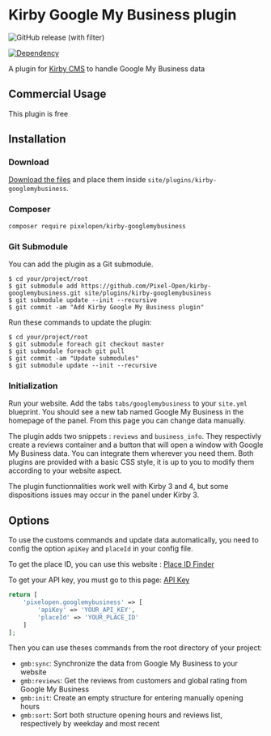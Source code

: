 # Kirby Google My Business plugin

![GitHub release (with filter)](https://img.shields.io/github/v/release/Pixel-Open/kirby-googlemybusiness?style=for-the-badge)

[![Dependency](https://img.shields.io/badge/kirby-3.6-cca000.svg?style=for-the-badge)](https://getkirby.com/)

A plugin for [Kirby CMS](http://getkirby.com) to handle Google My Business data

## Commercial Usage

This plugin is free

## Installation

### Download

[Download the files](https://github.com/Pixel-Open/kirby-googlemybusiness/releases) and place them inside `site/plugins/kirby-googlemybusiness`.

### Composer

```
composer require pixelopen/kirby-googlemybusiness
```

### Git Submodule

You can add the plugin as a Git submodule.

    $ cd your/project/root
    $ git submodule add https://github.com/Pixel-Open/kirby-googlemybusiness.git site/plugins/kirby-googlemybusiness
    $ git submodule update --init --recursive
    $ git commit -am "Add Kirby Google My Business plugin"

Run these commands to update the plugin:

    $ cd your/project/root
    $ git submodule foreach git checkout master
    $ git submodule foreach git pull
    $ git commit -am "Update submodules"
    $ git submodule update --init --recursive

### Initialization

Run your website.
Add the tabs `tabs/googlemybusiness` to your `site.yml` blueprint.
You should see a new tab named Google My Business in the homepage of the panel.
From this page you can change data manually.

The plugin adds two snippets : `reviews` and `business_info`.
They respectivly create a reviews container and a button that will open a window with Google My Business data.
You can integrate them wherever you need them.
Both plugins are provided with a basic CSS style, it is up to you to modify them according to your website aspect.

The plugin functionnalities work well with Kirby 3 and 4, but some dispositions issues may occur in the panel under Kirby 3.

## Options

To use the customs commands and update data automatically, you need to config the option `apiKey` and `placeId` in your config file.

To get the place ID, you can use this website : [Place ID Finder](https://developers.google.com/maps/documentation/javascript/examples/places-placeid-finder)

To get your API key, you must go to this page: [API Key](https://console.cloud.google.com/projectselector2/google/maps-apis/credentials)

```php
return [
    'pixelopen.googlemybusiness' => [
        'apiKey' => 'YOUR_API_KEY',
        'placeId' => 'YOUR_PLACE_ID'
    ]
];
```

Then you can use theses commands from the root directory of your project:
* ```gmb:sync```: Synchronize the data from Google My Business to your website
* ```gmb:reviews```: Get the reviews from customers and global rating from Google My Business
* ```gmb:init```: Create an empty structure for entering manually opening hours
* ```gmb:sort```: Sort both structure opening hours and reviews list, respectively by weekday and most recent
